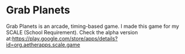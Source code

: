 # Grab Planets
Grab Planets is an arcade, timing-based game. I made this game for my SCALE (School Requirement). 
Check the alpha version at:https://play.google.com/store/apps/details?id=org.aetherapps.scale.game 
